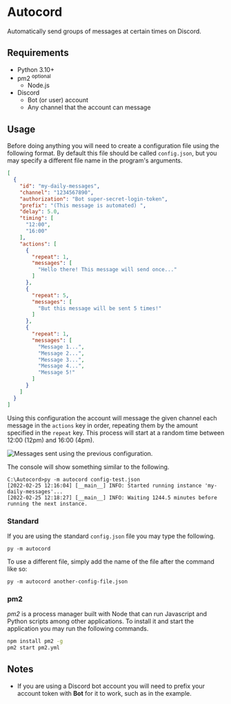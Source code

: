 # Autocord

Automatically send groups of messages at certain times on Discord.

## Requirements

- Python 3.10+
- pm2 <sup>optional</sup>
  - Node.js
- Discord
  - Bot (or user) account
  - Any channel that the account can message

## Usage

Before doing anything you will need to create a configuration file using the
following format. By default this file should be called `config.json`, but you
may specify a different file name in the program's arguments.

```json
[
  {
    "id": "my-daily-messages",
    "channel": "1234567890",
    "authorization": "Bot super-secret-login-token",
    "prefix": "(This message is automated) ",
    "delay": 5.0,
    "timing": [
      "12:00",
      "16:00"
    ],
    "actions": [
      {
        "repeat": 1,
        "messages": [
          "Hello there! This message will send once..."
        ]
      },
      {
        "repeat": 5,
        "messages": [
          "But this message will be sent 5 times!"
        ]
      },
      {
        "repeat": 1,
        "messages": [
          "Message 1...",
          "Message 2...",
          "Message 3...",
          "Message 4...",
          "Message 5!"
        ]
      }
    ]
  }
]
```

Using this configuration the account will message the given channel each message
in the `actions` key in order, repeating them by the amount specified in the
`repeat` key. This process will start at a random time between 12:00 (12pm) and
16:00 (4pm).

![Messages sent using the previous configuration.](https://i.imgur.com/Jp9Fghj.png)

The console will show something similar to the following.

```
C:\Autocord>py -m autocord config-test.json
[2022-02-25 12:16:04] [__main__] INFO: Started running instance 'my-daily-messages'...
[2022-02-25 12:18:27] [__main__] INFO: Waiting 1244.5 minutes before running the next instance.
```

### Standard

If you are using the standard `config.json` file you may type the following.

`py -m autocord`

To use a different file, simply add the name of the file after the command like
so:

`py -m autocord another-config-file.json`

### pm2

*pm2* is a process manager built with Node that can run Javascript and Python
scripts among other applications. To install it and start the application you
may run the following commands.

```bash
npm install pm2 -g
pm2 start pm2.yml
```

## Notes

* If you are using a Discord bot account you will need to prefix your account
  token with **Bot** for it to work, such as in the example.
